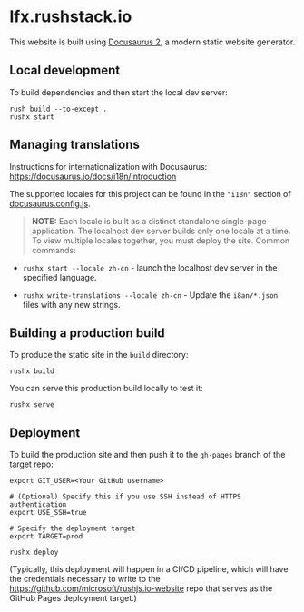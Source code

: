 # lfx.rushstack.io

This website is built using [Docusaurus 2](https://docusaurus.io/), a modern static website generator.

## Local development

To build dependencies and then start the local dev server:

```
rush build --to-except .
rushx start
```

## Managing translations

Instructions for internationalization with Docusaurus: https://docusaurus.io/docs/i18n/introduction

The supported locales for this project can be found in the `"i18n"` section of
[docusaurus.config.js](./docusaurus.config.js).

> **NOTE:** Each locale is built as a distinct standalone single-page application. The localhost
> dev server builds only one locale at a time. To view multiple locales together, you must deploy
> the site.
> Common commands:

- `rushx start --locale zh-cn` - launch the localhost dev server in the specified language.

- `rushx write-translations --locale zh-cn` - Update the `i8an/*.json` files with any new strings.

## Building a production build

To produce the static site in the `build` directory:

```
rushx build
```

You can serve this production build locally to test it:

```
rushx serve
```

## Deployment

To build the production site and then push it to the `gh-pages` branch of the target repo:

```
export GIT_USER=<Your GitHub username>

# (Optional) Specify this if you use SSH instead of HTTPS authentication
export USE_SSH=true

# Specify the deployment target
export TARGET=prod

rushx deploy
```

(Typically, this deployment will happen in a CI/CD pipeline, which will have the credentials
necessary to write to the https://github.com/microsoft/rushjs.io-website repo that serves as the
GitHub Pages deployment target.)
